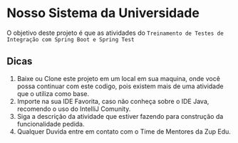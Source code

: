 # Nosso Sistema da Universidade

O objetivo deste projeto é que as atividades do `Treinamento de Testes de Integração com Spring Boot e Spring Test` 

## Dicas

1. Baixe ou Clone este projeto em um local em sua maquina, onde você possa continuar com este codigo, pois existem mais de uma atividade que o utiliza como base.
2. Importe na sua IDE Favorita, caso não conheça sobre o IDE Java, recomendo o uso do IntelliJ Comunity.
3. Siga a descrição da atividade que estiver fazendo para construção da funcionalidade pedida.
4. Qualquer Duvida entre em contato com o Time de Mentores da Zup Edu.
